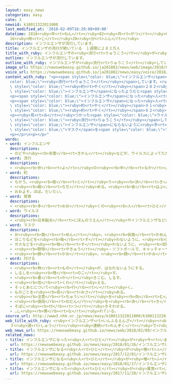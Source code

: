 ```yaml
---
layout: easy_news
categories: easy
cate: 3
newsid: k10011322011000
last_modified_at: '2018-02-09T16:20:00+09:00'
datetime: 2018<ruby>年<rt>ねん</rt></ruby>02<ruby>月<rt>がつ</rt></ruby>09<ruby>日<rt>にち</rt></ruby>
  16<ruby>時<rt>じ</rt></ruby>20<ruby>分<rt>ふん</rt></ruby>
description: インフルエンザが流行しています。
title: インフルエンザの流行が続いている　１週間に２８２万人
title_with_ruby: インフルエンザの<ruby>流行<rt>りゅうこう</rt></ruby>が<ruby>続<rt>つづ</rt></ruby>いている　１<ruby>週間<rt>しゅうかん</rt></ruby>に２８２<ruby>万<rt>まん</rt></ruby><ruby>人<rt>にん</rt></ruby>
outline: インフルエンザが流行しています。
outline_with_ruby: インフルエンザが<ruby>流行<rt>りゅうこう</rt></ruby>しています。
image_url: https://newswebeasy.github.io/ja201802/news/web/image/2018/02/09/K10011322011_1802090816_1802090817_01_02.jpg
voice_url: https://newswebeasy.github.io/ja201802/news/easy/voice/2018/02/09/k10011322011000.mp3
content_with_ruby: "<p><span style=\"color: blue;\">インフルエンザ</span>が<span style=\"\
  color: blue;\"><ruby>流行<rt>りゅうこう</rt></ruby></span>しています。<ruby>国立感染症研究所<rt>こくりつかんせんしょうけんきゅうしょ</rt></ruby>は、１<ruby>月<rt>がつ</rt></ruby>２９<ruby>日<rt>にち</rt></ruby>から２<ruby>月<rt>がつ</rt></ruby><ruby>４日<rt>よっか</rt></ruby>までの１<ruby>週間<rt>しゅうかん</rt></ruby>に<span\
  \ style=\"color: blue;\"><ruby>約<rt>やく</rt></ruby></span>２８２<ruby>万<rt>まん</rt></ruby><ruby>人<rt>にん</rt></ruby>が<span\
  \ style=\"color: blue;\">インフルエンザ</span>になったようだと<span style=\"color: blue;\"><ruby>発表<rt>はっぴょう</rt></ruby></span>しました。</p>\n\
  <p><span style=\"color: blue;\">インフルエンザ</span>になった<ruby>人<rt>ひと</rt></ruby>は<ruby>特<rt>とく</rt></ruby>に<ruby>東日本<rt>ひがしにほん</rt></ruby>で<ruby>多<rt>おお</rt></ruby>くて、<ruby>今<rt>いま</rt></ruby>まで<ruby>少<rt>すく</rt></ruby>なかった<ruby>北海道<rt>ほっかいどう</rt></ruby>でも<ruby>多<rt>おお</rt></ruby>くなってきました。</p>\n\
  <p><span style=\"color: blue;\">インフルエンザ</span>になった<ruby>人<rt>ひと</rt></ruby>は、０<ruby>歳<rt>さい</rt></ruby>から９<ruby>歳<rt>さい</rt></ruby>が<span\
  \ style=\"color: blue;\"><ruby>約<rt>やく</rt></ruby></span>９１<ruby>万<rt>まん</rt></ruby><ruby>人<rt>にん</rt></ruby>、１０<ruby>歳<rt>さい</rt></ruby>から１９<ruby>歳<rt>さい</rt></ruby>が<span\
  \ style=\"color: blue;\"><ruby>約<rt>やく</rt></ruby></span>６２<ruby>万<rt>まん</rt></ruby><ruby>人<rt>にん</rt></ruby>で、<ruby>子<rt>こ</rt></ruby>どもと<ruby>若<rt>わか</rt></ruby>い<ruby>人<rt>ひと</rt></ruby>が<ruby>多<rt>おお</rt></ruby>くなっています。</p>\n\
  <p><ruby>見<rt>み</rt></ruby>つかった<span style=\"color: blue;\">ウイルス</span>は、Ｂ<ruby>型<rt>がた</rt></ruby>が５２％、Ａ<ruby>型<rt>がた</rt></ruby>が４８％で、どちらも<ruby>同<rt>おな</rt></ruby>じぐらい<span\
  \ style=\"color: blue;\"><ruby>流行<rt>りゅうこう</rt></ruby></span>しています。<ruby>国立感染症研究所<rt>こくりつかんせんしょうけんきゅうしょ</rt></ruby>は、<span\
  \ style=\"color: blue;\">インフルエンザ</span>にならないように<ruby>手<rt>て</rt></ruby>をよく<ruby>洗<rt>あら</rt></ruby>って、<span\
  \ style=\"color: blue;\">マスク</span>を<span style=\"color: blue;\">つける</span>ように<ruby>言<rt>い</rt></ruby>っています。</p>\n\
  <p></p>\n<p></p>"
words:
- word: インフルエンザ
  descriptions:
  - のどや<ruby><rb>気管</rb><rt>きかん</rt></ruby>などが、ウイルスによってただれる<ruby><rb>病気</rb><rt>びょうき</rt></ruby>。かぜに<ruby><rb>似</rb><rt>に</rt></ruby>ているが、<ruby><rb>高</rb><rt>たか</rt></ruby>い<ruby><rb>熱</rb><rt>ねつ</rt></ruby>が<ruby><rb>出</rb><rt>で</rt></ruby>て、うつりやすい。<ruby><rb>流行性感冒</rb><rt>りゅうこうせいかんぼう</rt></ruby>。<ruby><rb>流感</rb><rt>りゅうかん</rt></ruby>。
- word: 流行
  descriptions:
  - <ruby><rb>世</rb><rt>よ</rt></ruby>の<ruby><rb>中</rb><rt>なか</rt></ruby>に<ruby><rb>広</rb><rt>ひろ</rt></ruby>くはやること。はやり。
- word: 約
  descriptions:
  - ちかう。<ruby><rb>取</rb><rt>と</rt></ruby>り<ruby><rb>決</rb><rt>き</rt></ruby>める。
  - <ruby><rb>縮</rb><rt>ちぢ</rt></ruby>める。<ruby><rb>省</rb><rt>はぶ</rt></ruby>く。<ruby><rb>簡単</rb><rt>かんたん</rt></ruby>にする。
  - おおよそ。ほぼ。だいたい。
- word: 発表
  descriptions:
  - <ruby><rb>多</rb><rt>おお</rt></ruby>くの<ruby><rb>人</rb><rt>ひと</rt></ruby>に<ruby><rb>広</rb><rt>ひろ</rt></ruby>く<ruby><rb>知</rb><rt>し</rt></ruby>らせること。
- word: ウイルス
  descriptions:
  - <ruby><rb>日本脳炎</rb><rt>にほんのうえん</rt></ruby>やインフルエンザなどの<ruby><rb>病気</rb><rt>びょうき</rt></ruby>を<ruby><rb>起</rb><rt>お</rt></ruby>こす、ふつうの<ruby><rb>顕微鏡</rb><rt>けんびきょう</rt></ruby>では<ruby><rb>見</rb><rt>み</rt></ruby>えないような、<ruby><rb>非常</rb><rt>ひじょう</rt></ruby>に<ruby><rb>小</rb><rt>ちい</rt></ruby>さな<ruby><rb>生物</rb><rt>せいぶつ</rt></ruby>。ビールス。
- word: マスク
  descriptions:
  - お<ruby><rb>面</rb><rt>めん</rt></ruby>。<ruby><rb>仮面</rb><rt>かめん</rt></ruby>。
  - ほこりなどを<ruby><rb>吸</rb><rt>す</rt></ruby>わないように、<ruby><rb>口</rb><rt>くち</rt></ruby>や<ruby><rb>鼻</rb><rt>はな</rt></ruby>をおおう<ruby><rb>布</rb><rt>ぬの</rt></ruby>。
  - ガスなどを<ruby><rb>吸</rb><rt>す</rt></ruby>わないように、<ruby><rb>消防士</rb><rt>しょうぼうし</rt></ruby>などが<ruby><rb>顔</rb><rt>かお</rt></ruby>につけるお<ruby><rb>面</rb><rt>めん</rt></ruby>。<ruby><rb>防毒面</rb><rt>ぼうどくめん</rt></ruby>。
  - <ruby><rb>野球</rb><rt>やきゅう</rt></ruby>・ソフトボールで、キャッチャーや<ruby><rb>球審</rb><rt>きゅうしん</rt></ruby>がかぶるもの。
  - <ruby><rb>顔</rb><rt>かお</rt></ruby>。<ruby><rb>顔</rb><rt>かお</rt></ruby>だち。
- word: 付ける
  descriptions:
  - <ruby><rb>物</rb><rt>もの</rt></ruby>が、はなれないようにする。
  - しるしを<ruby><rb>残</rb><rt>のこ</rt></ruby>す。
  - <ruby><rb>書</rb><rt>か</rt></ruby>きこむ。しるす。
  - <ruby><rb>加</rb><rt>くわ</rt></ruby>える。
  - そっとあとについて<ruby><rb>行</rb><rt>い</rt></ruby>く。
  - ものごとを<ruby><rb>収</rb><rt>おさ</rt></ruby>める。
  - <ruby><rb>注意</rb><rt>ちゅうい</rt></ruby>を<ruby><rb>向</rb><rt>む</rt></ruby>ける。
  - <ruby><rb>値段</rb><rt>ねだん</rt></ruby>を<ruby><rb>決</rb><rt>き</rt></ruby>める。
  - そばに<ruby><rb>付</rb><rt>つ</rt></ruby>きそわせる。
  - …し<ruby><rb>慣</rb><rt>な</rt></ruby>れている。
source_url: http://www3.nhk.or.jp/news/easy/k10011322011000/k10011322011000.html
web_title_with_ruby: <ruby>インフルエンザ<rt>いんふるえんざ</rt></ruby><ruby>患者<rt>かんじゃ</rt></ruby>
  ３<ruby>週<rt>しゅう</rt></ruby><ruby>連続<rt>れんぞく</rt></ruby>で<ruby>過去<rt>かこ</rt></ruby><ruby>最多<rt>さいた</rt></ruby>を<ruby>更新<rt>こうしん</rt></ruby>
web_news_url: https://newswebeasy.github.io/news/web/2018/02/09/インフルエンザ患者-3週連続で過去最多を更新
related_news:
- title: インフルエンザになった<ruby>人<rt>ひと</rt></ruby>が<ruby>今<rt>いま</rt></ruby>まででいちばん<ruby>多<rt>おお</rt></ruby>くなる
  url: https://newswebeasy.github.io/news/easy/2018/01/26/インフルエンザになった人が今まででいちばん多くなる
- title: インフルエンザになる<ruby>人<rt>ひと</rt></ruby>が<ruby>増<rt>ふ</rt></ruby>えて<ruby>流行<rt>りゅうこう</rt></ruby>が<ruby>始<rt>はじ</rt></ruby>まる
  url: https://newswebeasy.github.io/news/easy/2017/12/01/インフルエンザになる人が増えて流行が始まる
- title: インフルエンザになる<ruby>人<rt>ひと</rt></ruby>が<ruby>増<rt>ふ</rt></ruby>えているので<ruby>気<rt>き</rt></ruby>をつけて
  url: https://newswebeasy.github.io/news/easy/2018/01/17/インフルエンザになる人が増えているので気をつけて
- title: インフルエンザになった<ruby>人<rt>ひと</rt></ruby>が<ruby>異常<rt>いじょう</rt></ruby>な<ruby>行動<rt>こうどう</rt></ruby>　８<ruby>年<rt>ねん</rt></ruby>で４０４<ruby>件<rt>けん</rt></ruby>
  url: https://newswebeasy.github.io/news/easy/2017/11/28/インフルエンザになった人が異常な行動-8年で404件
...
```

